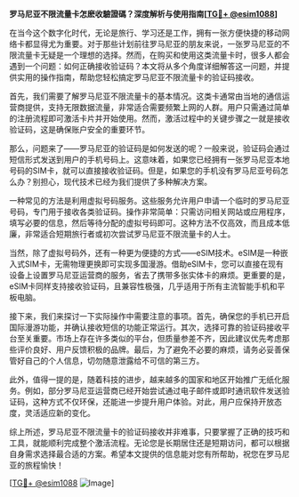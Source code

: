 **罗马尼亚不限流量卡怎麽收驗證碼？深度解析与使用指南[[TG💪+ @esim1088](https://t.me/s/esim1088)]**

在当今这个数字化时代，无论是旅行、学习还是工作，拥有一张方便快捷的移动网络卡都显得尤为重要。对于那些计划前往罗马尼亚的朋友来说，一张罗马尼亚的不限流量卡无疑是一个理想的选择。然而，在购买和使用这类流量卡时，很多人都会遇到一个问题：如何正确接收验证码？本文将从多个角度详细解答这一问题，并提供实用的操作指南，帮助您轻松搞定罗马尼亚不限流量卡的验证码接收。

首先，我们需要了解罗马尼亚不限流量卡的基本情况。这类卡通常由当地的通信运营商提供，支持无限数据流量，非常适合需要频繁上网的人群。用户只需通过简单的注册流程即可激活卡片并开始使用。然而，激活过程中的关键步骤之一就是接收验证码，这是确保账户安全的重要环节。

那么，问题来了——罗马尼亚的验证码是如何发送的呢？一般来说，验证码会通过短信形式发送到用户的手机号码上。这意味着，如果您已经拥有一张罗马尼亚本地号码的SIM卡，就可以直接接收验证码。但是，如果您的手机没有罗马尼亚号码怎么办？别担心，现代技术已经为我们提供了多种解决方案。

一种常见的方法是利用虚拟号码服务。这些服务允许用户申请一个临时的罗马尼亚号码，专门用于接收各类验证码。操作非常简单：只需访问相关网站或应用程序，填写必要的信息，然后等待分配的虚拟号码即可。这种方法不仅高效，而且成本低廉，非常适合短期旅行者或初次尝试罗马尼亚不限流量卡的人士。

当然，除了虚拟号码外，还有一种更为便捷的方式——eSIM技术。eSIM是一种嵌入式SIM卡，无需物理更换即可实现多国漫游。借助eSIM卡，您可以直接在现有设备上设置罗马尼亚运营商的服务，省去了携带多张实体卡的麻烦。更重要的是，eSIM卡同样支持接收验证码，且兼容性极强，几乎适用于所有主流智能手机和平板电脑。

接下来，我们来探讨一下实际操作中需要注意的事项。首先，确保您的手机已开启国际漫游功能，并确认接收短信的功能正常运行。其次，选择可靠的验证码接收平台至关重要。市场上存在许多类似的平台，但质量参差不齐，因此建议优先考虑那些评价良好、用户反馈积极的品牌。最后，为了避免不必要的麻烦，请务必妥善保管好自己的个人信息，切勿随意泄露给不可信的第三方。

此外，值得一提的是，随着科技的进步，越来越多的国家和地区开始推广无纸化服务。例如，部分罗马尼亚运营商已经开始尝试通过电子邮件或即时通讯软件发送验证码，这种方式不仅环保，还能进一步提升用户体验。对此，用户应保持开放态度，灵活适应新的变化。

综上所述，罗马尼亚不限流量卡的验证码接收并非难事，只要掌握了正确的技巧和工具，就能顺利完成整个激活流程。无论您是长期居住还是短期访问，都可以根据自身需求选择最合适的方案。希望本文提供的信息能对您有所帮助，祝您在罗马尼亚的旅程愉快！

[[TG💪+ @esim1088](https://t.me/s/esim1088) ![Image](https://i.postimg.cc/4NQfJmqS/Snipaste-2025-05-13-00-14-12.png)]